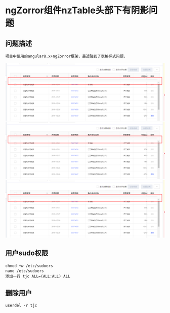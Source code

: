 # ngZorror组件nzTable头部下有阴影问题

## 问题描述
```
项目中使用的angular8.x+ngZorror框架，最近碰到了表格样式问题，
```
![avatar](/assets/imgs/tableWithShadow.png)
![](/assets/imgs/tableWithShadow.png "optional title")
![PNG](/assets/imgs/tableWithShadow.png)
## 用户sudo权限
```
chmod +w /etc/sudoers
nano /etc/sudoers
添加一行 tjc ALL=(ALL:ALL) ALL
```
## 删除用户
```
userdel -r tjc
```